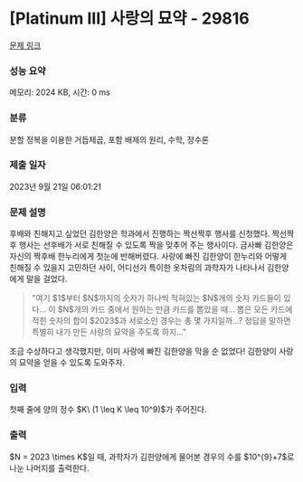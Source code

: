 # [Platinum III] 사랑의 묘약 - 29816 

[문제 링크](https://www.acmicpc.net/problem/29816) 

### 성능 요약

메모리: 2024 KB, 시간: 0 ms

### 분류

분할 정복을 이용한 거듭제곱, 포함 배제의 원리, 수학, 정수론

### 제출 일자

2023년 9월 21일 06:01:21

### 문제 설명

<p>후배와 친해지고 싶었던 김한양은 학과에서 진행하는 짝선짝후 행사를 신청했다. 짝선짝후 행사는 선후배가 서로 친해질 수 있도록 짝을 맞추어 주는 행사이다. 금사빠 김한양은 자신의 짝후배 한누리에게 첫눈에 반해버렸다. 사랑에 빠진 김한양이 한누리와 어떻게 친해질 수 있을지 고민하던 사이, 어디선가 특이한 옷차림의 과학자가 나타나서 김한양에게 말을 걸었다.</p>

<blockquote>
<p>"여기 $1$부터 $N$까지의 숫자가 하나씩 적혀있는 $N$개의 숫자 카드들이 있다... 이 $N$개의 카드 중에서 원하는 만큼 카드를 뽑았을 때... 뽑은 모든 카드에 적힌 숫자의 합이 $2023$과 서로소인 경우는 총 몇 가지일까...? 정답을 말하면 특별히 내가 만든 사랑의 묘약을 주도록 하지..."</p>
</blockquote>

<p>조금 수상하다고 생각했지만, 이미 사랑에 빠진 김한양을 막을 순 없었다! 김한양이 사랑의 묘약을 얻을 수 있도록 도와주자.</p>

### 입력 

 <p>첫째 줄에 양의 정수 $K\ (1 \leq K \leq 10^9)$가 주어진다.</p>

### 출력 

 <p>$N = 2023 \times K$일 때, 과학자가 김한양에게 물어본 경우의 수를 $10^{9}+7$로 나눈 나머지를 출력한다.</p>

